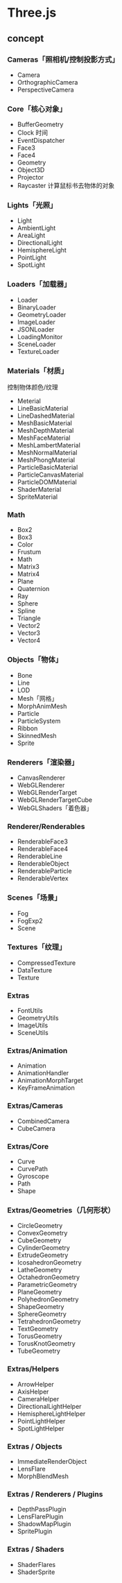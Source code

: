 # Three.js
## concept
### Cameras「照相机/控制投影方式」
- Camera
- OrthographicCamera
- PerspectiveCamera
### Core「核心对象」
- BufferGeometry
- Clock
时间
- EventDispatcher
- Face3
- Face4
- Geometry
- Object3D
- Projector
- Raycaster
计算鼠标书去物体的对象
### Lights「光照」
- Light
- AmbientLight
- AreaLight
- DirectionalLight
- HemisphereLight
- PointLight
- SpotLight
### Loaders「加载器」
- Loader
- BinaryLoader
- GeometryLoader
- ImageLoader
- JSONLoader
- LoadingMonitor
- SceneLoader
- TextureLoader
### Materials「材质」
控制物体颜色/纹理
- Meterial
- LineBasicMaterial
- LineDashedMaterial
- MeshBasicMaterial
- MeshDepthMaterial
- MeshFaceMaterial
- MeshLambertMaterial
- MeshNormalMaterial
- MeshPhongMaterial
- ParticleBasicMaterial
- ParticleCanvasMaterial
- ParticleDOMMaterial
- ShaderMaterial
- SpriteMaterial
### Math
- Box2
- Box3
- Color
- Frustum
- Math
- Matrix3
- Matrix4
- Plane
- Quaternion
- Ray
- Sphere
- Spline
- Triangle
- Vector2
- Vector3
- Vector4
### Objects「物体」
- Bone
- Line
- LOD
- Mesh「网格」
- MorphAnimMesh
- Particle
- ParticleSystem
- Ribbon
- SkinnedMesh
- Sprite
### Renderers「渲染器」
- CanvasRenderer
- WebGLRenderer
- WebGLRenderTarget
- WebGLRenderTargetCube
- WebGLShaders「着色器」
### Renderer/Renderables
- RenderableFace3
- RenderableFace4
- RenderableLine
- RenderableObject
- RenderableParticle
- RenderableVertex
### Scenes「场景」
- Fog
- FogExp2
- Scene
### Textures「纹理」
- CompressedTexture
- DataTexture
- Texture
### Extras
- FontUtils
- GeometryUtils
- ImageUtils
- SceneUtils
### Extras/Animation
- Animation
- AnimationHandler
- AnimationMorphTarget
- KeyFrameAnimation
### Extras/Cameras
- CombinedCamera
- CubeCamera
### Extras/Core
- Curve
- CurvePath
- Gyroscope
- Path
- Shape
### Extras/Geometries（几何形状）
- CircleGeometry
- ConvexGeometry
- CubeGeometry
- CylinderGeometry
- ExtrudeGeometry
- IcosahedronGeometry
- LatheGeometry
- OctahedronGeometry
- ParametricGeometry
- PlaneGeometry
- PolyhedronGeometry
- ShapeGeometry
- SphereGeometry
- TetrahedronGeometry
- TextGeometry
- TorusGeometry
- TorusKnotGeometry
- TubeGeometry
### Extras/Helpers
- ArrowHelper
- AxisHelper
- CameraHelper
- DirectionalLightHelper
- HemisphereLightHelper
- PointLightHelper
- SpotLightHelper
### Extras / Objects
- ImmediateRenderObject
- LensFlare
- MorphBlendMesh
### Extras / Renderers / Plugins
- DepthPassPlugin
- LensFlarePlugin
- ShadowMapPlugin
- SpritePlugin
### Extras / Shaders
- ShaderFlares
- ShaderSprite